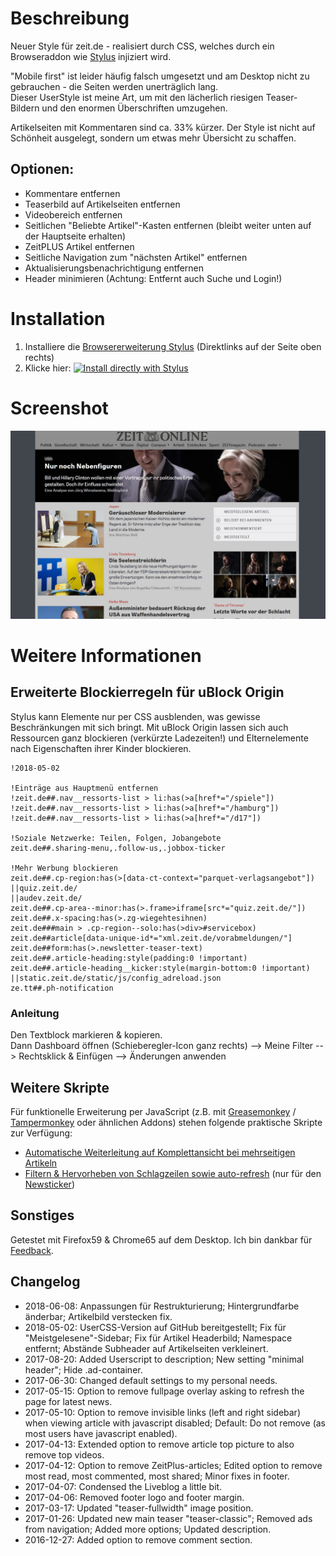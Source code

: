 # Beschreibung

Neuer Style für zeit.de - realisiert durch CSS, welches durch ein Browseraddon wie [Stylus](https://add0n.com/stylus.html) injiziert wird.

"Mobile first" ist leider häufig falsch umgesetzt und am Desktop nicht zu gebrauchen - die Seiten werden unerträglich lang.  
Dieser UserStyle ist meine Art, um mit den lächerlich riesigen Teaser-Bildern und den enormen Überschriften umzugehen.

Artikelseiten mit Kommentaren sind ca. 33% kürzer. Der Style ist nicht auf Schönheit ausgelegt, sondern um etwas mehr Übersicht zu schaffen.


## Optionen:
- Kommentare entfernen
- Teaserbild auf Artikelseiten entfernen
- Videobereich entfernen
- Seitlichen "Beliebte Artikel"-Kasten entfernen (bleibt weiter unten auf der Hauptseite erhalten)
- ZeitPLUS Artikel entfernen
- Seitliche Navigation zum "nächsten Artikel" entfernen
- Aktualisierungsbenachrichtigung entfernen
- Header minimieren (Achtung: Entfernt auch Suche und Login!)



# Installation

1. Installiere die [Browsererweiterung Stylus](https://add0n.com/stylus.html) (Direktlinks auf der Seite oben rechts)
2. Klicke hier: [![Install directly with Stylus](https://img.shields.io/badge/Install%20directly%20with-Stylus-238b8b.svg)](https://raw.githubusercontent.com/stonecrusher/stylus-UserCSS/master/zeit/zeit-condensed.user.css)


# Screenshot

![Zeit.de kompakt Screenshot](2019-04-27_zeit.de.jpg)


# Weitere Informationen


## Erweiterte Blockierregeln für uBlock Origin

Stylus kann Elemente nur per CSS ausblenden, was gewisse Beschränkungen mit sich bringt. Mit uBlock Origin lassen sich auch Ressourcen ganz blockieren (verkürzte Ladezeiten!) und Elternelemente nach Eigenschaften ihrer Kinder blockieren.

```
!2018-05-02

!Einträge aus Hauptmenü entfernen
!zeit.de##.nav__ressorts-list > li:has(>a[href*="/spiele"])
!zeit.de##.nav__ressorts-list > li:has(>a[href*="/hamburg"])
!zeit.de##.nav__ressorts-list > li:has(>a[href*="/d17"])

!Soziale Netzwerke: Teilen, Folgen, Jobangebote
zeit.de##.sharing-menu,.follow-us,.jobbox-ticker

!Mehr Werbung blockieren
zeit.de##.cp-region:has(>[data-ct-context="parquet-verlagsangebot"])
||quiz.zeit.de/
||audev.zeit.de/
zeit.de##.cp-area--minor:has(>.frame>iframe[src*="quiz.zeit.de/"])
zeit.de##.x-spacing:has(>.zg-wiegehtesihnen)
zeit.de###main > .cp-region--solo:has(>div>#servicebox)
zeit.de##article[data-unique-id*="xml.zeit.de/vorabmeldungen/"]
zeit.de##form:has(>.newsletter-teaser-text)
zeit.de##.article-heading:style(padding:0 !important)
zeit.de##.article-heading__kicker:style(margin-bottom:0 !important)
||static.zeit.de/static/js/config_adreload.json
ze.tt##.ph-notification
```

### Anleitung

Den Textblock markieren & kopieren.  
Dann Dashboard öffnen (Schieberegler-Icon ganz rechts) --> Meine Filter --> Rechtsklick & Einfügen --> Änderungen anwenden


## Weitere Skripte

Für funktionelle Erweiterung per JavaScript (z.B. mit [Greasemonkey](https://www.greasespot.net/) / [Tampermonkey](https://tampermonkey.net/) oder ähnlichen Addons) stehen folgende praktische Skripte zur Verfügung:

- [Automatische Weiterleitung auf Komplettansicht bei mehrseitigen Artikeln](https://greasyfork.org/de/scripts/32064)
- [Filtern & Hervorheben von Schlagzeilen sowie auto-refresh](https://greasyfork.org/de/scripts/27523) (nur für den [Newsticker](https://www.zeit.de/news/index))


## Sonstiges

Getestet mit Firefox59 & Chrome65 auf dem Desktop. Ich bin dankbar für [Feedback](https://github.com/stonecrusher/stylus-UserCSS/issues).


## Changelog

- 2018-06-08: Anpassungen für Restrukturierung; Hintergrundfarbe änderbar; Artikelbild verstecken fix.
- 2018-05-02: UserCSS-Version auf GitHub bereitgestellt; Fix für "Meistgelesene"-Sidebar; Fix für Artikel Headerbild; Namespace entfernt; Abstände Subheader auf Artikelseiten verkleinert.
- 2017-08-20: Added Userscript to description; New setting "minimal header"; Hide .ad-container.
- 2017-06-30: Changed default settings to my personal needs.
- 2017-05-15: Option to remove fullpage overlay asking to refresh the page for latest news.
- 2017-05-10: Option to remove invisible links (left and right sidebar) when viewing article with javascript disabled; Default: Do not remove (as most users have javascript enabled).
- 2017-04-13: Extended option to remove article top picture to also remove top videos.
- 2017-04-12: Option to remove ZeitPlus-articles; Edited option to remove most read, most commented, most shared; Minor fixes in footer.
- 2017-04-07: Condensed the Liveblog a little bit.
- 2017-04-06: Removed footer logo and footer margin.
- 2017-03-17: Updated "teaser-fullwidth" image position.
- 2017-01-26: Updated new main teaser "teaser-classic"; Removed ads from navigation; Added more options; Updated description.
- 2016-12-27: Added option to remove comment section.
